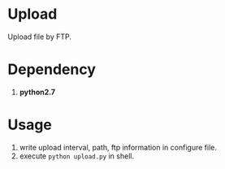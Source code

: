 # Upload
Upload file by FTP.

# Dependency
1. **python2.7**  

# Usage
1. write upload interval, path, ftp information in configure file.  
2. execute `python upload.py` in shell.
